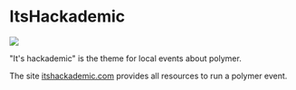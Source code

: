 # ItsHackademic

![](https://itshackademic.com/images/polytechnic-badge.png)

"It's hackademic" is the theme for local events about polymer.

The site [itshackademic.com](https://itshackademic.com/images/polytechnic-badge.png) provides all resources to run a polymer event.

